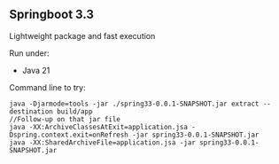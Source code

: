 ## Springboot 3.3
Lightweight package and fast execution

Run under:
- Java 21

Command line to try:
```
java -Djarmode=tools -jar ./spring33-0.0.1-SNAPSHOT.jar extract --destination build/app
//Follow-up on that jar file
java -XX:ArchiveClassesAtExit=application.jsa -Dspring.context.exit=onRefresh -jar spring33-0.0.1-SNAPSHOT.jar 
java -XX:SharedArchiveFile=application.jsa -jar spring33-0.0.1-SNAPSHOT.jar 
```
